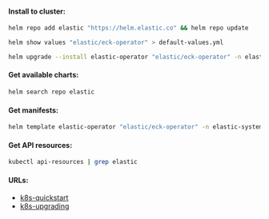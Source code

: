 #### Install to cluster:
```bash
helm repo add elastic "https://helm.elastic.co" && helm repo update
```
```bash
helm show values "elastic/eck-operator" > default-values.yml
```
```bash
helm upgrade --install elastic-operator "elastic/eck-operator" -n elastic-system --create-namespace
```

#### Get available charts:
```bash
helm search repo elastic
```

#### Get manifests:
```bash
helm template elastic-operator "elastic/eck-operator" -n elastic-system > manifests.yml
```

#### Get API resources:
```bash
kubectl api-resources | grep elastic
```

#### URLs:
- [k8s-quickstart](https://www.elastic.co/guide/en/cloud-on-k8s/current/k8s-quickstart.html)
- [k8s-upgrading](https://www.elastic.co/guide/en/cloud-on-k8s/current/k8s-upgrading-eck.html)
